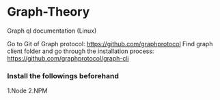 # Graph-Theory
Graph ql documentation (Linux)

Go to Git of Graph protocol: https://github.com/graphprotocol Find graph client folder and go through the installation process: https://github.com/graphprotocol/graph-cli

### Install the followings beforehand
1.Node
2.NPM
